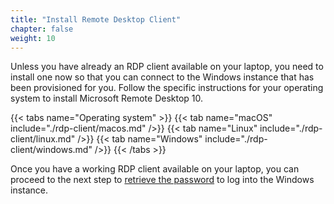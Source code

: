 ```yaml
---
title: "Install Remote Desktop Client"
chapter: false
weight: 10
---
```


Unless you have already an RDP client available on your laptop, you need to install one now so that you can connect to the Windows instance that has been provisioned for you. Follow the specific instructions for your operating system to install Microsoft Remote Desktop 10.

{{< tabs name="Operating system" >}}
{{< tab name="macOS" include="./rdp-client/macos.md" />}}
{{< tab name="Linux" include="./rdp-client/linux.md" />}}
{{< tab name="Windows" include="./rdp-client/windows.md" />}}
{{< /tabs >}}

Once you have a working RDP client available on your laptop, you can proceed to the next step to [retrieve the password](../retrieve-password) to log into the Windows instance.
